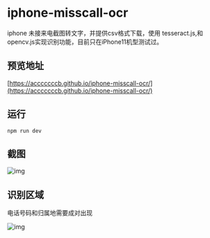 # iphone-misscall-ocr

iphone 未接来电截图转文字，并提供csv格式下载，使用 tesseract.js,和opencv.js实现识别功能，目前只在iPhone11机型测试过。

## 预览地址

[https://acccccccb.github.io/iphone-misscall-ocr/](https://acccccccb.github.io/iphone-misscall-ocr/)

## 运行

```npm run dev```

## 截图

![img](readme/thumb.jpg)

## 识别区域

电话号码和归属地需要成对出现

![img](readme/readme-1.jpg)